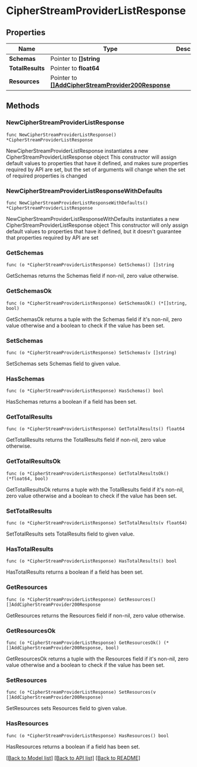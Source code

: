 # CipherStreamProviderListResponse

## Properties

Name | Type | Description | Notes
------------ | ------------- | ------------- | -------------
**Schemas** | Pointer to **[]string** |  | [optional] 
**TotalResults** | Pointer to **float64** |  | [optional] 
**Resources** | Pointer to [**[]AddCipherStreamProvider200Response**](AddCipherStreamProvider200Response.md) |  | [optional] 

## Methods

### NewCipherStreamProviderListResponse

`func NewCipherStreamProviderListResponse() *CipherStreamProviderListResponse`

NewCipherStreamProviderListResponse instantiates a new CipherStreamProviderListResponse object
This constructor will assign default values to properties that have it defined,
and makes sure properties required by API are set, but the set of arguments
will change when the set of required properties is changed

### NewCipherStreamProviderListResponseWithDefaults

`func NewCipherStreamProviderListResponseWithDefaults() *CipherStreamProviderListResponse`

NewCipherStreamProviderListResponseWithDefaults instantiates a new CipherStreamProviderListResponse object
This constructor will only assign default values to properties that have it defined,
but it doesn't guarantee that properties required by API are set

### GetSchemas

`func (o *CipherStreamProviderListResponse) GetSchemas() []string`

GetSchemas returns the Schemas field if non-nil, zero value otherwise.

### GetSchemasOk

`func (o *CipherStreamProviderListResponse) GetSchemasOk() (*[]string, bool)`

GetSchemasOk returns a tuple with the Schemas field if it's non-nil, zero value otherwise
and a boolean to check if the value has been set.

### SetSchemas

`func (o *CipherStreamProviderListResponse) SetSchemas(v []string)`

SetSchemas sets Schemas field to given value.

### HasSchemas

`func (o *CipherStreamProviderListResponse) HasSchemas() bool`

HasSchemas returns a boolean if a field has been set.

### GetTotalResults

`func (o *CipherStreamProviderListResponse) GetTotalResults() float64`

GetTotalResults returns the TotalResults field if non-nil, zero value otherwise.

### GetTotalResultsOk

`func (o *CipherStreamProviderListResponse) GetTotalResultsOk() (*float64, bool)`

GetTotalResultsOk returns a tuple with the TotalResults field if it's non-nil, zero value otherwise
and a boolean to check if the value has been set.

### SetTotalResults

`func (o *CipherStreamProviderListResponse) SetTotalResults(v float64)`

SetTotalResults sets TotalResults field to given value.

### HasTotalResults

`func (o *CipherStreamProviderListResponse) HasTotalResults() bool`

HasTotalResults returns a boolean if a field has been set.

### GetResources

`func (o *CipherStreamProviderListResponse) GetResources() []AddCipherStreamProvider200Response`

GetResources returns the Resources field if non-nil, zero value otherwise.

### GetResourcesOk

`func (o *CipherStreamProviderListResponse) GetResourcesOk() (*[]AddCipherStreamProvider200Response, bool)`

GetResourcesOk returns a tuple with the Resources field if it's non-nil, zero value otherwise
and a boolean to check if the value has been set.

### SetResources

`func (o *CipherStreamProviderListResponse) SetResources(v []AddCipherStreamProvider200Response)`

SetResources sets Resources field to given value.

### HasResources

`func (o *CipherStreamProviderListResponse) HasResources() bool`

HasResources returns a boolean if a field has been set.


[[Back to Model list]](../README.md#documentation-for-models) [[Back to API list]](../README.md#documentation-for-api-endpoints) [[Back to README]](../README.md)



